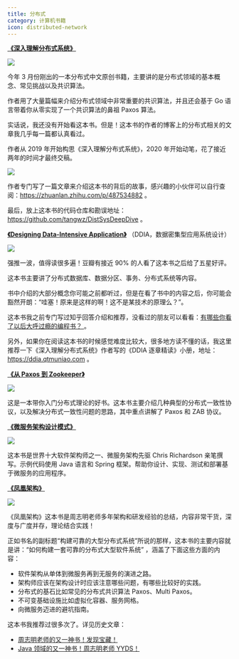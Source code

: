 ```yaml
---
title: 分布式
category: 计算机书籍
icon: distributed-network
---
```


**[《深入理解分布式系统》](https://book.douban.com/subject/35794814/)**

![](https://guide-blog-images.oss-cn-shenzhen.aliyuncs.com/github/javaguide/books/deep-understanding-of-distributed-system.png)

今年 3 月份刚出的一本分布式中文原创书籍，主要讲的是分布式领域的基本概念、常见挑战以及共识算法。

作者用了大量篇幅来介绍分布式领域中非常重要的共识算法，并且还会基于 Go 语言带着你从零实现了一个共识算法的鼻祖 Paxos 算法。

实话说，我还没有开始看这本书。但是！这本书的作者的博客上的分布式相关的文章我几乎每一篇都认真看过。

作者从 2019 年开始构思《深入理解分布式系统》，2020 年开始动笔，花了接近两年的时间才最终交稿。

![](https://guide-blog-images.oss-cn-shenzhen.aliyuncs.com/github/javaguide/books/image-20220706121952258.png)

作者专门写了一篇文章来介绍这本书的背后的故事，感兴趣的小伙伴可以自行查阅：https://zhuanlan.zhihu.com/p/487534882 。

最后，放上这本书的代码仓库和勘误地址：https://github.com/tangwz/DistSysDeepDive 。

**[《Designing Data-Intensive Application》](https://book.douban.com/subject/30329536/)** （DDIA，数据密集型应用系统设计）

![](https://guide-blog-images.oss-cn-shenzhen.aliyuncs.com/github/javaguide/books/ddia.png)

强推一波，值得读很多遍！豆瓣有接近 90% 的人看了这本书之后给了五星好评。

这本书主要讲了分布式数据库、数据分区、事务、分布式系统等内容。

书中介绍的大部分概念你可能之前都听过，但是在看了书中的内容之后，你可能会豁然开朗：“哇塞！原来是这样的啊！这不是某技术的原理么？”。

这本书我之前专门写过知乎回答介绍和推荐，没看过的朋友可以看看：[有哪些你看了以后大呼过瘾的编程书？ ](https://www.zhihu.com/question/50408698/answer/2278198495) 。

另外，如果你在阅读这本书的时候感觉难度比较大，很多地方读不懂的话，我这里推荐一下《深入理解分布式系统》作者写的《DDIA 逐章精读》小册，地址：https://ddia.qtmuniao.com 。

**[《从 Paxos 到 Zookeeper》](https://book.douban.com/subject/26292004/)**

![](https://guide-blog-images.oss-cn-shenzhen.aliyuncs.com/github/javaguide/books/image-20211216161350118.png)

这是一本带你入门分布式理论的好书。这本书主要介绍几种典型的分布式一致性协议，以及解决分布式一致性问题的思路，其中重点讲解了 Paxos 和 ZAB 协议。

**[《微服务架构设计模式》](https://book.douban.com/subject/33425123/)**

![](https://guide-blog-images.oss-cn-shenzhen.aliyuncs.com/github/javaguide/books/microservices-patterns.png)

这本书是世界十大软件架构师之一、微服务架构先驱 Chris Richardson 亲笔撰写。示例代码使用 Java 语言和 Spring 框架。帮助你设计、实现、测试和部署基于微服务的应用程序。

**[《凤凰架构》](https://book.douban.com/subject/35492898/)**

![](https://guide-blog-images.oss-cn-shenzhen.aliyuncs.com/github/javaguide/books/f5bec14d3b404ac4b041d723153658b5.png)

《凤凰架构》这本书是周志明老师多年架构和研发经验的总结，内容非常干货，深度与广度并存，理论结合实践！

正如书名的副标题“构建可靠的大型分布式系统”所说的那样，这本书的主要内容就是讲：“如何构建一套可靠的分布式大型软件系统” ，涵盖了下面这些方面的内容：

- 软件架构从单体到微服务再到无服务的演进之路。
- 架构师应该在架构设计时应该注意哪些问题，有哪些比较好的实践。
- 分布式的基石比如常见的分布式共识算法 Paxos、Multi Paxos。
- 不可变基础设施比如虚拟化容器、服务网格。
- 向微服务迈进的避坑指南。

这本书我推荐过很多次了。详见历史文章：

- [周志明老师的又一神书！发现宝藏！](https://mp.weixin.qq.com/s?__biz=Mzg2OTA0Njk0OA==&mid=2247505254&idx=1&sn=04faf3093d6002354f06fffbfc2954e0&chksm=cea19aadf9d613bbba7ed0e02ccc4a9ef3a30f4d83530e7ad319c2cc69cd1770e43d1d470046&scene=178&cur_album_id=1646812382221926401#rd)
- [Java 领域的又一神书！周志明老师 YYDS！](https://mp.weixin.qq.com/s/9nbzfZGAWM9_qIMp1r6uUQ)
